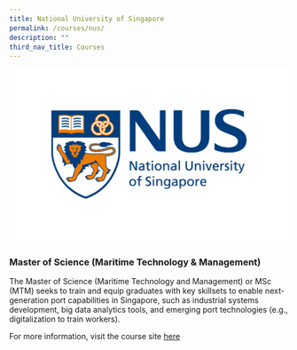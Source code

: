 ```yaml
---
title: National University of Singapore
permalink: /courses/nus/
description: ""
third_nav_title: Courses
---
```

![](/images/nus_logo_full-horizontal.jpg)

### Master of Science (Maritime Technology & Management)
The Master of Science (Maritime Technology and Management) or MSc (MTM) seeks to train and equip graduates with key skillsets to enable next-generation port capabilities in Singapore, such as industrial systems development, big data analytics tools, and emerging port technologies (e.g., digitalization to train workers).

For more information, visit the course site [here](https://cde.nus.edu.sg/isem/graduate/coursework/masters-of-science-maritime-technology-management-programme/)